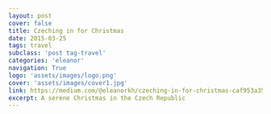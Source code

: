 ```yaml
---
layout: post
cover: false
title: Czeching in for Christmas
date: 2015-03-25
tags: travel
subclass: 'post tag-travel'
categories: 'eleanor'
navigation: True
logo: 'assets/images/logo.png'
cover: 'assets/images/cover1.jpg'
link: https://medium.com/@eleanorkh/czeching-in-for-christmas-caf953a35a2b
excerpt: A serene Christmas in the Czech Republic
---
```


